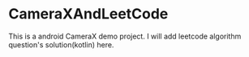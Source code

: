 # CameraXAndLeetCode
This is a android CameraX demo project. I will add leetcode algorithm question's solution(kotlin) here.
